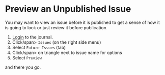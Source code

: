 # Preview an Unpublished Issue

You may want to view an issue before it is published to get a sense of how it is going to look or just review it before publication.

1. [Login](https://journals.library.csuci.edu/ojs/index.php/delfines/login) to the journal.
2. <span class="action">Click/span> `Issues` (on the right side menu)
3. <span class="action">Select</span> `Future Issues` (tab)
4. <span class="action">Click/span> on triangle next to issue name for options
5. <span class="action">Select</span> `Preview`

and there you go.